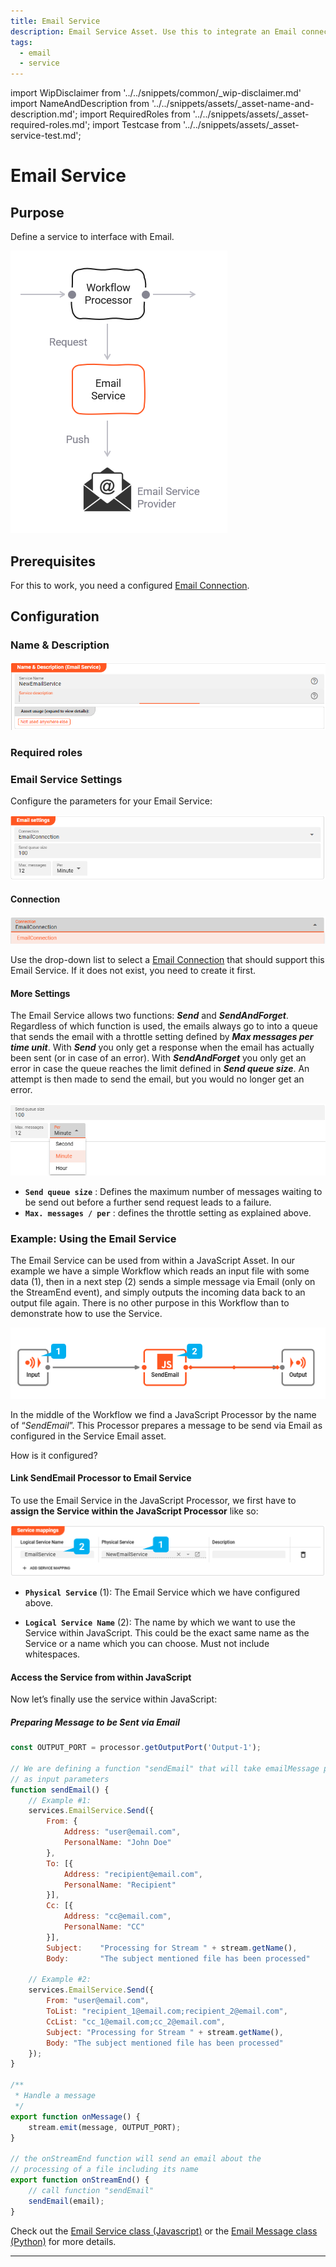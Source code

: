 ```yaml
---
title: Email Service
description: Email Service Asset. Use this to integrate an Email connection.
tags:
  - email
  - service
---
```


import WipDisclaimer from '../../snippets/common/_wip-disclaimer.md'
import NameAndDescription from '../../snippets/assets/_asset-name-and-description.md';
import RequiredRoles from '../../snippets/assets/_asset-required-roles.md';
import Testcase from '../../snippets/assets/_asset-service-test.md';

# Email Service

## Purpose

Define a service to interface with Email.

![](./.asset-service-email_images/1714402736038.png "Asset Dependency Graph (Service Email)")

## Prerequisites

For this to work, you need a configured [Email Connection](../connections/asset-connection-email).

## Configuration

### Name & Description

![Teams Email NameAndDescription](./.asset-service-email_images/1714390902726.png "Teams Email NameAndDescription")

<NameAndDescription></NameAndDescription>

### Required roles

<RequiredRoles></RequiredRoles>

### Email Service Settings

Configure the parameters for your Email Service:

![Email Service Settings](./.asset-service-email_images/1714394040643.png "Email Service Settings")

#### Connection

![Email Connection drop-down list](./.asset-service-email_images/1714391942849.png "Email Connection drop-down list")

Use the drop-down list to select a [Email Connection](../connections/asset-connection-email) that should
support this Email Service. If it does not exist, you need to create it first.

#### More Settings

The Email Service allows two functions: _**Send**_ and _**SendAndForget**_. 
Regardless of which function is used, the emails always go to into a queue that sends the email 
with a throttle setting defined by _**Max messages per time unit**_. With _**Send**_ you only get a response 
when the email has actually been sent (or in case of an error). With _**SendAndForget**_ you only get an error 
in case the queue reaches the limit defined in _**Send queue size**_. 
An attempt is then made to send the email, but you would no longer get an error.


![Email Service More Settings](./.asset-service-email_images/1714394372242.png "Email Service More Settings")

* **`Send queue size`** : Defines the maximum number of messages waiting to be send out before a further send request leads to a failure.
* **`Max. messages / per`** : defines the throttle setting as explained above.

### Example: Using the Email Service

The Email Service can be used from within a JavaScript Asset. In our example we have a simple Workflow which reads an
input file with some data (1), then in a next step (2) sends a simple message via Email (only on the StreamEnd event), and
simply outputs the incoming data back to an output file again. There is no other purpose in this Workflow than to demonstrate how to use the
Service.

![Example Workflow (Service Email)](./.asset-service-email_images/1714395407068.png "[Example Workflow (Service Email)")


In the middle of the Workflow we find a JavaScript Processor by the name of “_SendEmail_”. This Processor prepares
a message to be send via Email as configured in the Service Email asset.

How is it configured?

#### Link SendEmail Processor to Email Service

To use the Email Service in the JavaScript Processor, we first have to **assign the Service within the JavaScript
Processor** like so:

![Link Service to JavaScript Asset (Service Email)](./.asset-service-email_images/1714399931756.png "Link Service to JavaScript Asset (Service Email)")

* **`Physical Service`** (1): The Email Service which we have configured above.

* **`Logical Service Name`** (2): The name by which we want to use the Service within JavaScript. This could be the
  exact same name as the Service or a name which you can choose. Must not include whitespaces.

#### Access the Service from within JavaScript

Now let’s finally use the service within JavaScript:

##### Preparing Message to be Sent via Email

```javascript
const OUTPUT_PORT = processor.getOutputPort('Output-1');

// We are defining a function "sendEmail" that will take emailMessage parameters 
// as input parameters
function sendEmail() {
    // Example #1:
    services.EmailService.Send({
        From: {
            Address: "user@email.com",
            PersonalName: "John Doe"
        },
        To: [{
            Address: "recipient@email.com",
            PersonalName: "Recipient"
        }],
        Cc: [{
            Address: "cc@email.com",
            PersonalName: "CC"
        }],
        Subject:    "Processing for Stream " + stream.getName(),
        Body:       "The subject mentioned file has been processed"    });  

    // Example #2:
    services.EmailService.Send({
        From: "user@email.com",
        ToList: "recipient_1@email.com;recipient_2@email.com",
        CcList: "cc_1@email.com;cc_2@email.com",
        Subject: "Processing for Stream " + stream.getName(),
        Body: "The subject mentioned file has been processed"
    });
}

/**
 * Handle a message
 */
export function onMessage() {
    stream.emit(message, OUTPUT_PORT);
}

// the onStreamEnd function will send an email about the  
// processing of a file including its name
export function onStreamEnd() {
    // call function "sendEmail"
    sendEmail(email);
}
```

Check out the [Email Service class (Javascript)](/docs/04-language-reference/javascript/02-API/classes/Email.md) or the [Email Message class (Python)](/docs/04-language-reference/python/02-API/classes/Email.md) for more details.

<Testcase></Testcase>

---

<WipDisclaimer></WipDisclaimer>

